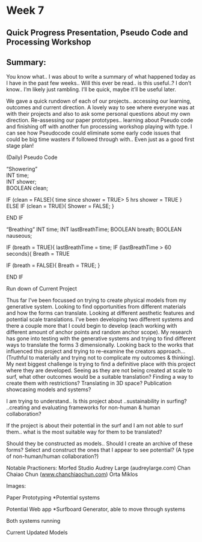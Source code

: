 # Week 7
## Quick Progress Presentation, Pseudo Code and Processing Workshop

## Summary: <br />
You know what.. I was about to write a summary of what happened today as I have in the past few weeks.. Will this ever be read.. is this useful..? I don’t know.. I’m likely just rambling. I’ll be quick, maybe it’ll be useful later. 

We gave a quick rundown of each of our projects.. accessing our learning, outcomes and current direction. A lovely way to see where everyone was at with their projects and also to ask some personal questions about my own direction. Re-assessing our paper prototypes.. learning about Pseudo code and finishing off with another fun processing workshop playing with type. I can see how Pseudocode could eliminate some early code issues that could be big time wasters if followed through with.. Even just as a good first stage plan! 


(Daily) Pseudo Code<br />

“Showering” <br />
INT time; <br />
INT shower; <br />
BOOLEAN clean;

IF (clean = FALSE){
	time since shower = TRUE> 5 hrs
	shower = TRUE
}
ELSE IF (clean = TRUE){
	Shower = FALSE;
	}

END IF
	

“Breathing”
INT time;
INT lastBreathTime;
BOOLEAN breath;
BOOLEAN nauseous;

IF (breath = TRUE){
	lastBreathTime = time;
IF (lastBreathTime > 60 seconds){
Breath = TRUE

IF (breath = FALSE){
	Breath = TRUE;
}

END IF 



 


Run down of Current Project

Thus far I’ve been focussed on trying to create physical models from my generative system. Looking to find opportunities from different materials and how the forms can translate. Looking at different aesthetic features and potential scale translations. I’ve been developing two different systems and there a couple more that I could begin to develop (each working with different amount of anchor points and random anchor scope). My research has gone into testing with the generative systems and trying to find different ways to translate the forms 3 dimensionally. Looking back to the works that influenced this project and trying to re-examine the creators approach… (Truthful to materially and trying not to complicate my outcomes & thinking). My next biggest challenge is trying to find a definitive place with this project where they are developed. Seeing as they are not being created at scale to surf, what other outcomes would be a suitable translation? 
Finding a way to create them with restrictions? 
Translating in 3D space? 
Publication showcasing models and systems?

I am trying to understand.. 
Is this project about
..sustainability in surfing?
..creating and evaluating frameworks for non-human & human collaboration?


If the project is about their potential in the surf and I am not able to surf them.. what is the most suitable way for them to be translated? 

Should they be constructed as models.. 
Should I create an archive of these forms? 
Select and construct the ones that I appear to see potential?
		(A type of non-human/human collaboration?)




Notable Practioners:
Morfed Studio
Audrey Large (audreylarge.com)
Chan Chaiao Chun (www.chanchiaochun.com)
Orta Miklos


Images:

Paper Prototyping
*Potential systems

Potential Web app
*Surfboard Generator, able to move through systems


Both systems running 

Current Updated Models




